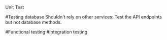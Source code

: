 Unit Test

#Testing database
Shouldn't rely on other services:
	Test the API endpoints but not database methods.

#Functional testing
#Integration testing


